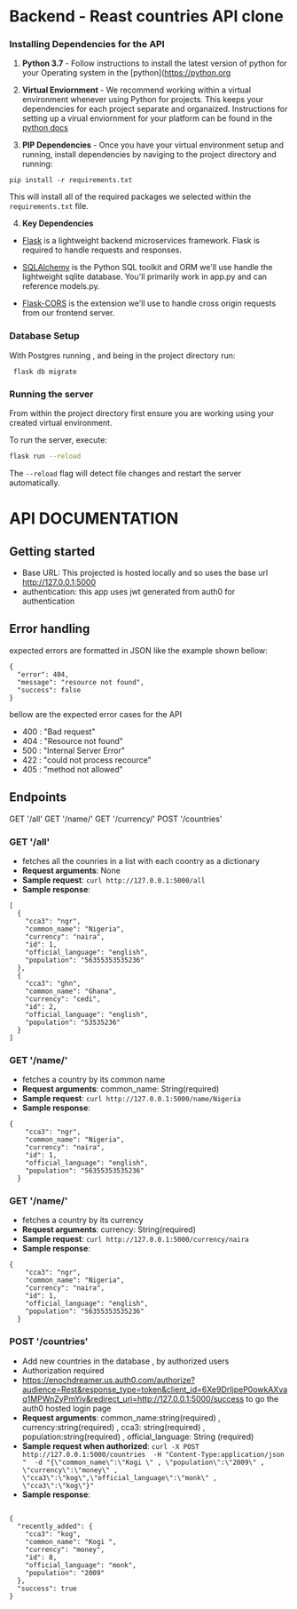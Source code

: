 # Backend - Reast countries API clone 

### Installing Dependencies for the API

1. **Python 3.7** - Follow instructions to install the latest version of python for your Operating system in the [python](https://python.org


2. **Virtual Enviornment** - We recommend working within a virtual environment whenever using Python for projects. This keeps your dependencies for each project separate and organaized. Instructions for setting up a virual enviornment for your platform can be found in the [python docs](https://packaging.python.org/guides/installing-using-pip-and-virtual-environments/)


3. **PIP Dependencies** - Once you have your virtual environment setup and running, install dependencies by naviging to the project  directory and running:
```
pip install -r requirements.txt
```
This will install all of the required packages we selected within the `requirements.txt` file.


4. **Key Dependencies**
 - [Flask](http://flask.pocoo.org/)  is a lightweight backend microservices framework. Flask is required to handle requests and responses.

 - [SQLAlchemy](https://www.sqlalchemy.org/) is the Python SQL toolkit and ORM we'll use handle the lightweight sqlite database. You'll primarily work in app.py and can reference models.py. 

 - [Flask-CORS](https://flask-cors.readthedocs.io/en/latest/#) is the extension we'll use to handle cross origin requests from our frontend server. 

### Database Setup
With Postgres running , and being in the project directory run:
```
 flask db migrate
```

### Running the server

From within the project directory first ensure you are working using your created virtual environment.

To run the server, execute:

```bash
flask run --reload
```

The `--reload` flag will detect file changes and restart the server automatically.





# API DOCUMENTATION
## Getting started
- Base URL: This projected is hosted locally and so uses the base url http://127.0.0.1:5000
- authentication: this app uses jwt generated from auth0 for authentication

## Error handling
expected errors are formatted in JSON like the example shown bellow:
```
{
  "error": 404,
  "message": "resource not found",
  "success": false
}
```

bellow are the expected error cases for the API
- 400 : "Bad request"
- 404 : "Resource not found"
- 500 : "Internal Server Error"
- 422 : "could not process recource"
- 405 : "method not allowed"
## Endpoints
GET  '/all'
GET '/name/<name>'
GET '/currency/<currency>'
POST '/countries'



### GET  '/all'
- fetches all the counries in a list with each coontry as a dictionary
- **Request arguments**: None
- **Sample request**: `curl http://127.0.0.1:5000/all`
- **Sample response**:
```
[
  {
    "cca3": "ngr",
    "common_name": "Nigeria",
    "currency": "naira",
    "id": 1,
    "official_language": "english",
    "population": "56355353535236"
  },
  {
    "cca3": "ghn",
    "common_name": "Ghana",
    "currency": "cedi",
    "id": 2,
    "official_language": "english",
    "population": "53535236"
  }
]
```

### GET  '/name/<name>'
- fetches a country by its common name
- **Request arguments**: common_name: String(required) 
- **Sample request**: `curl http://127.0.0.1:5000/name/Nigeria`
- **Sample response**:
```
{
    "cca3": "ngr",
    "common_name": "Nigeria",
    "currency": "naira",
    "id": 1,
    "official_language": "english",
    "population": "56355353535236"
  }
```

### GET  '/name/<currency>'
- fetches a country by its currency
- **Request arguments**: currency: String(required) 
- **Sample request**: `curl http://127.0.0.1:5000/currency/naira`
- **Sample response**:
```
{
    "cca3": "ngr",
    "common_name": "Nigeria",
    "currency": "naira",
    "id": 1,
    "official_language": "english",
    "population": "56355353535236"
  }
```


### POST '/countries'
- Add new countries in the database , by authorized users
- Authorization required 
- https://enochdreamer.us.auth0.com/authorize?audience=Rest&response_type=token&client_id=6Xe9DrIjpeP0owkAXvaq1MPWnZyPmYiv&redirect_uri=http://127.0.0.1:5000/success to go the auth0 hosted login page
- **Request arguments**: common_name:string(required) , currency:string(required) , cca3: string(required) , population:string(required) , official_language: String (required)
- **Sample request when authorized**: `curl -X POST http://127.0.0.1:5000/countries  -H "Content-Type:application/json "  -d "{\"common_name\":\"Kogi \" , \"population\":\"2009\" , \"currency\":\"money\" , \"cca3\":\"kog\",\"official_language\":\"monk\" , \"cca3\":\"kog\"}"    `
- **Sample response**: 
```

{
  "recently_added": {
    "cca3": "kog",
    "common_name": "Kogi ",
    "currency": "money",
    "id": 8,
    "official_language": "monk",
    "population": "2009"
  },
  "success": true
}

```